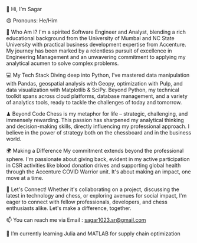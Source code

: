 👋 Hi, I’m Sagar

😄 Pronouns: He/Him

🌟 Who Am I?
I'm a spirited Software Engineer and Analyst, blending a rich educational background from the University of Mumbai and NC State University with practical business development expertise from Accenture.
My journey has been marked by a relentless pursuit of excellence in Engineering Management and an unwavering commitment to applying my analytical acumen to solve complex problems.

💻 My Tech Stack
Diving deep into Python, I've mastered data manipulation with Pandas, geospatial analysis with Geopy, optimization with Pulp, and data visualization with Matplotlib & SciPy. 
Beyond Python, my technical toolkit spans across cloud platforms, database management, and a variety of analytics tools, ready to tackle the challenges of today and tomorrow.

♟ Beyond Code
Chess is my metaphor for life – strategic, challenging, and immensely rewarding. This passion has sharpened my analytical thinking and decision-making skills, directly influencing my professional approach. 
I believe in the power of strategy both on the chessboard and in the business world.

🌍 Making a Difference
My commitment extends beyond the professional sphere. I'm passionate about giving back, evident in my active participation in CSR activities like blood donation drives 
and supporting global health through the Accenture COVID Warrior unit. It's about making an impact, one move at a time.

🔗 Let's Connect!
Whether it's collaborating on a project, discussing the latest in technology and chess, or exploring avenues for social impact, 
I'm eager to connect with fellow professionals, developers, and chess enthusiasts alike. Let's make a difference, together.

📫 You can reach me via Email : sagar1023.sr@gmail.com

🌱 I’m currently learning Julia and MATLAB for supply chain optimization




<!---
sagar1023/sagar1023 is a ✨ special ✨ repository because its `README.md` (this file) appears on your GitHub profile.
You can click the Preview link to take a look at your changes.
--->
